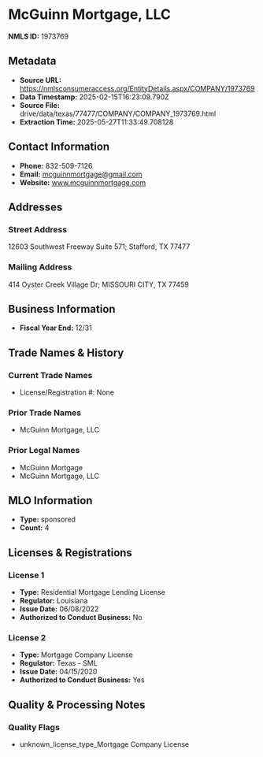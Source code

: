 # McGuinn Mortgage, LLC

**NMLS ID:** 1973769

## Metadata
- **Source URL:** https://nmlsconsumeraccess.org/EntityDetails.aspx/COMPANY/1973769
- **Data Timestamp:** 2025-02-15T16:23:09.790Z
- **Source File:** drive/data/texas/77477/COMPANY/COMPANY_1973769.html
- **Extraction Time:** 2025-05-27T11:33:49.708128

## Contact Information
- **Phone:** 832-509-7126
- **Email:** mcguinnmortgage@gmail.com
- **Website:** www.mcguinnmortgage.com

## Addresses
### Street Address
12603 Southwest Freeway Suite 571; Stafford, TX 77477

### Mailing Address
414 Oyster Creek Village Dr; MISSOURI CITY, TX 77459

## Business Information
- **Fiscal Year End:** 12/31

## Trade Names & History
### Current Trade Names
- License/Registration #: None

### Prior Trade Names
- McGuinn Mortgage, LLC

### Prior Legal Names
- McGuinn Mortgage
- McGuinn Mortgage, LLC

## MLO Information
- **Type:** sponsored
- **Count:** 4

## Licenses & Registrations

### License 1
- **Type:** Residential Mortgage Lending License
- **Regulator:** Louisiana
- **Issue Date:** 06/08/2022
- **Authorized to Conduct Business:** No

### License 2
- **Type:** Mortgage Company License
- **Regulator:** Texas - SML
- **Issue Date:** 04/15/2020
- **Authorized to Conduct Business:** Yes

## Quality & Processing Notes
### Quality Flags
- unknown_license_type_Mortgage Company License
